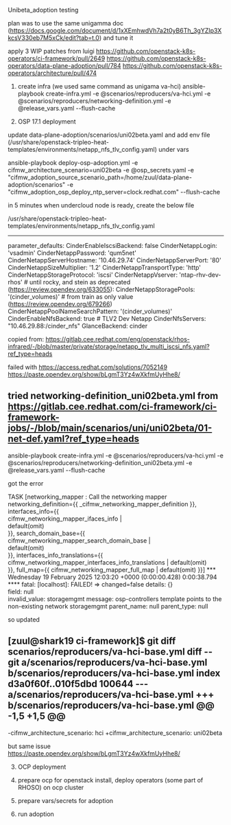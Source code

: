 Unibeta_adoption testing


plan was to use the same unigamma doc (https://docs.google.com/document/d/1xXEmhwdVh7a2t0yB6Th_3gYZIp3XkcsV330eb7M5xCk/edit?tab=t.0) and tune it

apply 3 WIP  patches from luigi
https://github.com/openstack-k8s-operators/ci-framework/pull/2649
https://github.com/openstack-k8s-operators/data-plane-adoption/pull/784
https://github.com/openstack-k8s-operators/architecture/pull/474


1. create infra (we used same command as unigama va-hci)
ansible-playbook  create-infra.yml -e @scenarios/reproducers/va-hci.yml -e @scenarios/reproducers/networking-definition.yml -e @release_vars.yaml --flush-cache


2. OSP 17.1 deployment

update  data-plane-adoption/scenarios/uni02beta.yaml and add env file (/usr/share/openstack-tripleo-heat-templates/environments/netapp_nfs_tlv_config.yaml) under vars

ansible-playbook deploy-osp-adoption.yml -e cifmw_architecture_scenario=uni02beta -e @osp_secrets.yaml -e "cifmw_adoption_source_scenario_path=/home/zuul/data-plane-adoption/scenarios" -e "cifmw_adoption_osp_deploy_ntp_server=clock.redhat.com" --flush-cache

in 5 minutes when undercloud node is ready, create the below file

/usr/share/openstack-tripleo-heat-templates/environments/netapp_nfs_tlv_config.yaml   

---
parameter_defaults:
    CinderEnableIscsiBackend: false
    CinderNetappLogin: 'vsadmin'
    CinderNetappPassword: 'qum5net'
    CinderNetappServerHostname: '10.46.29.74'
    CinderNetappServerPort: '80'
    CinderNetappSizeMultiplier: '1.2'
    CinderNetappTransportType: 'http'
    CinderNetappStorageProtocol: 'iscsi'
    CinderNetappVserver: 'ntap-rhv-dev-rhos'
    # until rocky, and stein as deprecated (https://review.opendev.org/633055):
    CinderNetappStoragePools: '(cinder_volumes)'
    # from train as only value (https://review.opendev.org/679266)
    CinderNetappPoolNameSearchPattern: '(cinder_volumes)'
    CinderEnableNfsBackend: true
    # TLV2 Dev Netapp
    CinderNfsServers: "10.46.29.88:/cinder_nfs"
    GlanceBackend: cinder

copied from: https://gitlab.cee.redhat.com/eng/openstack/rhos-infrared/-/blob/master/private/storage/netapp_tlv_multi_iscsi_nfs.yaml?ref_type=heads



failed with https://access.redhat.com/solutions/7052149 
https://paste.opendev.org/show/bLgmT3Yz4wXkfmUyHhe8/



## tried networking-definition_uni02beta.yml from https://gitlab.cee.redhat.com/ci-framework/ci-framework-jobs/-/blob/main/scenarios/uni/uni02beta/01-net-def.yaml?ref_type=heads
ansible-playbook  create-infra.yml -e @scenarios/reproducers/va-hci.yml -e @scenarios/reproducers/networking-definition_uni02beta.yml -e @release_vars.yaml --flush-cache


got the error

TASK [networking_mapper : Call the networking mapper networking_definition={{ _cifmw_networking_mapper_definition }}, interfaces_info={{                                                                                                      
  cifmw_networking_mapper_ifaces_info |                                                                                                                                                                                                       
  default(omit)                                                                                                                                                                                                                               
}}, search_domain_base={{                                                                                                                                                                                                                     
  cifmw_networking_mapper_search_domain_base |                                                                                                                                                                                                
  default(omit)                                                                                                                                                                                                                               
}}, interfaces_info_translations={{                                                                                                                                                                                                           
  cifmw_networking_mapper_interfaces_info_translations |
  default(omit)     
}}, full_map={{ cifmw_networking_mapper_full_map |  default(omit) }}] ***
Wednesday 19 February 2025  12:03:20 +0000 (0:00:00.428)       0:00:38.794 **** 
fatal: [localhost]: FAILED! => changed=false 
  details: {}                                                                                                                                                                                                                                 
  field: null                                                                                                          
  invalid_value: storagemgmt
  message: osp-controllers template points to the non-existing network storagemgmt
  parent_name: null
  parent_type: null 



so updated 

[zuul@shark19 ci-framework]$ git diff scenarios/reproducers/va-hci-base.yml
diff --git a/scenarios/reproducers/va-hci-base.yml b/scenarios/reproducers/va-hci-base.yml
index d3a0f60f..010f5dbd 100644
--- a/scenarios/reproducers/va-hci-base.yml
+++ b/scenarios/reproducers/va-hci-base.yml
@@ -1,5 +1,5 @@
 ---
-cifmw_architecture_scenario: hci
+cifmw_architecture_scenario: uni02beta



but same issue 
https://paste.opendev.org/show/bLgmT3Yz4wXkfmUyHhe8/




3. OCP deployment



4. prepare ocp for openstack install, deploy operators (some part of RHOSO) on ocp cluster



5. prepare vars/secrets for adoption


6. run adoption
